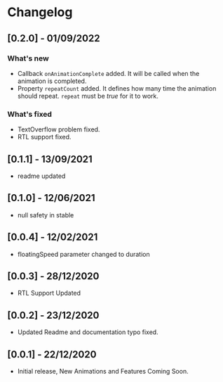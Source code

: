 # Changelog

## [0.2.0] - 01/09/2022

### What's new

- Callback `onAnimationComplete` added. It will be called when the animation is completed.
- Property `repeatCount` added. It defines how many time the animation should repeat. `repeat` must be _true_ for it to work.

### What's fixed

- TextOverflow problem fixed.
- RTL support fixed.

## [0.1.1] - 13/09/2021

- readme updated

## [0.1.0] - 12/06/2021

- null safety in stable

## [0.0.4] - 12/02/2021

- floatingSpeed parameter changed to duration

## [0.0.3] - 28/12/2020

- RTL Support Updated

## [0.0.2] - 23/12/2020

- Updated Readme and documentation typo fixed.

## [0.0.1] - 22/12/2020

- Initial release, New Animations and Features Coming Soon.
